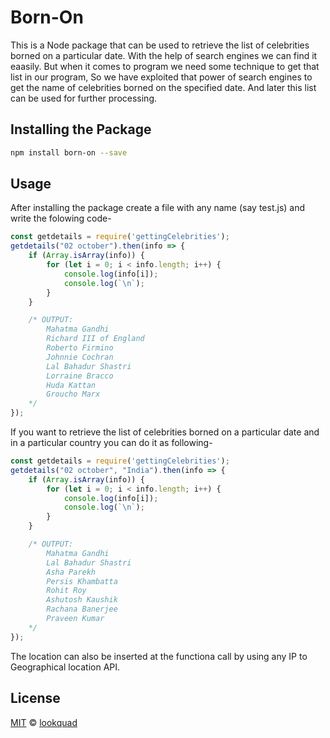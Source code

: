 # Born-On

This is a Node package that can be used to retrieve the list of celebrities borned on a particular date. With the help of search engines we can find it eaasily. But when it comes to program we need some technique to get that list in our program, So we have exploited that power of search engines to get the name of celebrities borned on the specified date. And later this list can be used for further processing. 

## Installing the Package

```bash
npm install born-on --save
```

## Usage
After installing the package create a file with any name (say test.js) and write the folowing code- 

```js
const getdetails = require('gettingCelebrities');
getdetails("02 october").then(info => {
    if (Array.isArray(info)) {
        for (let i = 0; i < info.length; i++) {
            console.log(info[i]);
            console.log(`\n`);
        }
    }

    /* OUTPUT:
        Mahatma Gandhi
        Richard III of England
        Roberto Firmino
        Johnnie Cochran
        Lal Bahadur Shastri
        Lorraine Bracco
        Huda Kattan
        Groucho Marx
    */
});
```

If you want to retrieve the list of celebrities borned on a particular date and in a particular country you can do it as following-

```js
const getdetails = require('gettingCelebrities');
getdetails("02 october", "India").then(info => {
    if (Array.isArray(info)) {
        for (let i = 0; i < info.length; i++) {
            console.log(info[i]);
            console.log(`\n`);
        }
    }

    /* OUTPUT:
        Mahatma Gandhi
        Lal Bahadur Shastri
        Asha Parekh
        Persis Khambatta
        Rohit Roy
        Ashutosh Kaushik
        Rachana Banerjee
        Praveen Kumar
    */
});
```
The location can also be inserted at the functiona call by using any IP to Geographical location API. 

## License

[MIT][mit] © [lookquad][author]

[mit]:      http://opensource.org/licenses/MIT
[author]:   http://github.com/lookquad